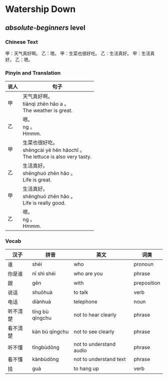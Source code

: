 # Watership Down
## *absolute-beginners* level

### Chinese Text
甲：天气真好啊。
乙：嗯。
甲：生菜也很好吃。
乙：生活真好。
甲：生活真好。
乙：嗯。

### Pinyin and Translation
|说人|句子|
|----|----|
|甲|天气真好啊。<br />tiānqì zhēn hǎo a 。<br />The weather is great.|
|乙|嗯。<br />ng 。<br />Hmmm.|
|甲|生菜也很好吃。<br />shēngcài yě hěn hǎochī 。<br />The lettuce is also very tasty.|
|乙|生活真好。<br />shēnghuó zhēn hǎo 。<br />Life is great.|
|甲|生活真好。<br />shēnghuó zhēn hǎo 。<br />Life is really good.|
|乙|嗯。<br />ng 。<br />Hmmm.|
### Vocab
|汉子|拼音|英文|词类|
|----|----|----|----|
|谁|shéi|who|pronoun|
|你是谁|nǐ shì shéi|who are you|phrase|
|跟|gēn|with|preposition|
|说话|shuōhuà|to talk|verb|
|电话|diànhuà|telephone|noun|
|听不清楚|tīng bù qīngchu|not to hear clearly|phrase|
|看不清楚|kàn bù qīngchu|not to see clearly|phrase|
|听不懂|tīngbùdǒng|not to understand audio|phrase|
|看不懂|kànbùdǒng|not to understand text|phrase|
|挂|guà|to hang up|verb|